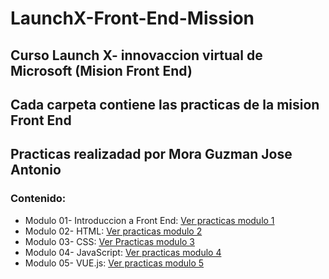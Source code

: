 # LaunchX-Front-End-Mission 
## Curso Launch X- innovaccion virtual de Microsoft (Mision Front End)
## Cada carpeta contiene las practicas de la mision Front End
## Practicas realizadad por Mora Guzman Jose Antonio
### Contenido: 
* Modulo 01- Introduccion a Front End: [Ver practicas modulo 1](https://github.com/JAntonioMoraG/LaunchX-Front-End-Mission/tree/main/01-Intro)
* Modulo 02- HTML: [Ver practicas modulo 2](https://github.com/JAntonioMoraG/LaunchX-Front-End-Mission/tree/main/02-HTML)
* Modulo 03- CSS: [Ver Practicas modulo 3](https://github.com/JAntonioMoraG/LaunchX-Front-End-Mission/tree/main/03-CSS)
* Modulo 04- JavaScript: [Ver practicas modulo 4](https://github.com/JAntonioMoraG/LaunchX-Front-End-Mission/tree/main/04-JS)
* Modulo 05- VUE.js: [Ver practicas modulo 5](https://github.com/JAntonioMoraG/LaunchX-Front-End-Mission/tree/main/05-VUE)
